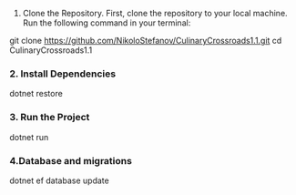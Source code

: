 1. Clone the Repository.
First, clone the repository to your local machine. Run the following command in your terminal:

git clone https://github.com/NikoloStefanov/CulinaryCrossroads1.1.git
cd CulinaryCrossroads1.1

### 2. Install Dependencies

dotnet restore

### 3. Run the Project

dotnet run

### 4.Database and migrations

dotnet ef database update
